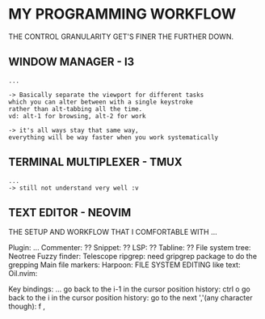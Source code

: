 # MY PROGRAMMING WORKFLOW 
THE CONTROL GRANULARITY GET'S FINER THE FURTHER DOWN.
## WINDOW MANAGER - I3 
    ... 

    -> Basically separate the viewport for different tasks 
    which you can alter between with a single keystroke
    rather than alt-tabbing all the time. 
    vd: alt-1 for browsing, alt-2 for work

    -> it's all ways stay that same way,
    everything will be way faster when you work systematically


## TERMINAL MULTIPLEXER - TMUX
    ...
    -> still not understand very well :v 

## TEXT EDITOR - NEOVIM 
THE SETUP AND WORKFLOW THAT I COMFORTABLE WITH 
...

Plugin:
    ... 
    Commenter: ?? 
    Snippet: ?? 
    LSP: ?? 
    Tabline: ?? 
    File system tree: Neotree
    Fuzzy finder: Telescope
        ripgrep: need gripgrep package to do the grepping 
    Main file markers: Harpoon: 
    FILE SYSTEM EDITING like text: Oil.nvim:

Key bindings: 
    ... 
    go back to the i-1 in the cursor position history: ctrl o 
    go back to the i in the cursor position history: 
    go to the next ','(any character though): f , 

